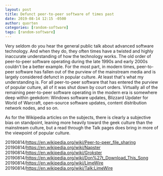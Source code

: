 ```yaml
---
layout: post
title: Defunct peer-to-peer software of times past
date: 2019-08-14 12:15 -0500
author: quorten
categories: [random-software]
tags: [random-software]
---
```


Very seldom do you hear the general public talk about advanced
software technology.  And when they do, they often times have a
twisted and highly inaccurate understanding of how the technology
works.  The old order of peer-to-peer software operating during the
late 1990s and early 2000s couldn't be a better example.  For the most
part, in modern times, peer-to-peer software has fallen out of the
purview of the mainstream media and is largely considered defunct in
popular culture.  At least that's what my understanding is.  For all
peer-to-peer software that has entered the purview of popular culture,
all of it was shut down by court orders.  Virtually all of the
remaining peer-to-peer software operating in the modern era is
somewhere deep within geekdom: Windows software updates, Blizzard
Updater for World of Warcraft, open-source software updates, content
distribution network nodes, and so on.

As for the Wikipedia articles on the subjects, there is clearly a
subjective bias on standpoint, leaning more heavily toward the geek
culture than the mainstream culture, but a read through the Talk pages
does bring in more of the viewpoint of popular culture.

20190814/https://en.wikipedia.org/wiki/Peer-to-peer_file_sharing  
20190814/https://en.wikipedia.org/wiki/Napster  
20190814/https://en.wikipedia.org/wiki/Grokster  
20190814/https://en.wikipedia.org/wiki/Don%27t_Download_This_Song  
20190814/https://en.wikipedia.org/wiki/LimeWire  
20190814/https://en.wikipedia.org/wiki/Talk:LimeWire
